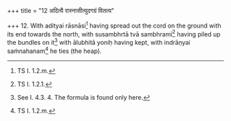 +++
title = "12 अदित्यै रास्नासीत्युदगग्रं वितत्य"

+++
12. With adityai rāsnāsi[^1] having spread out the cord on the ground with its end towards the north, with susambhrtā tvā sambhramī[^2] having piled up the bundles on it[^3] with ālubhitā yoniḥ having kept, with indrāṇyai saṁnahanam[^1] he ties (the heap).  


[^1]: TS I. 1.2.m.  

[^2]: TS I. 1.2.1.  

[^3]: See I. 4.3. 4. The formula is found only here.  

[^4]: TS I. 1.1.2.m.  
